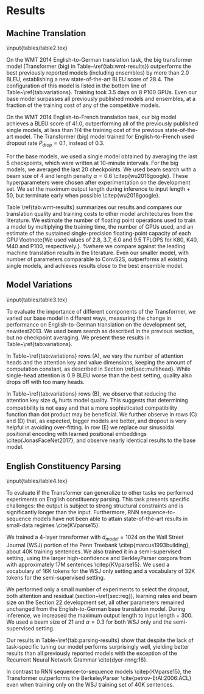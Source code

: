 # Results

## Machine Translation

\input{tables/table2.tex}

On the WMT 2014 English-to-German translation task, the big transformer model (Transformer (big) in Table~\ref{tab:wmt-results}) outperforms the best previously reported models (including ensembles) by more than $2.0$ BLEU, establishing a new state-of-the-art BLEU score of $28.4$.  The configuration of this model is listed in the bottom line of Table~\ref{tab:variations}.  Training took $3.5$ days on $8$ P100 GPUs.  Even our base model surpasses all previously published models and ensembles, at a fraction of the training cost of any of the competitive models.

On the WMT 2014 English-to-French translation task, our big model achieves a BLEU score of $41.0$, outperforming all of the previously published single models, at less than $1/4$ the training cost of the previous state-of-the-art model. The Transformer (big) model trained for English-to-French used dropout rate $P_{drop}=0.1$, instead of $0.3$.

For the base models, we used a single model obtained by averaging the last 5 checkpoints, which were written at 10-minute intervals.  For the big models, we averaged the last 20 checkpoints. We used beam search with a beam size of $4$ and length penalty $\alpha=0.6$ \citep{wu2016google}.  These hyperparameters were chosen after experimentation on the development set.  We set the maximum output length during inference to input length + $50$, but terminate early when possible \citep{wu2016google}.

Table \ref{tab:wmt-results} summarizes our results and compares our translation quality and training costs to other model architectures from the literature.  We estimate the number of floating point operations used to train a model by multiplying the training time, the number of GPUs used, and an estimate of the sustained single-precision floating-point capacity of each GPU \footnote{We used values of 2.8, 3.7, 6.0 and 9.5 TFLOPS for K80, K40, M40 and P100, respectively.}.
%where we compare against the leading machine translation results in the literature. Even our smaller model, with number of parameters comparable to ConvS2S, outperforms all existing single models, and achieves results close to the best ensemble model.

## Model Variations

\input{tables/table3.tex}

To evaluate the importance of different components of the Transformer, we varied our base model in different ways, measuring the change in performance on English-to-German translation on the development set, newstest2013. We used beam search as described in the previous section, but no checkpoint averaging.  We present these results in Table~\ref{tab:variations}.  

In Table~\ref{tab:variations} rows (A), we vary the number of attention heads and the attention key and value dimensions, keeping the amount of computation constant, as described in Section \ref{sec:multihead}. While single-head attention is 0.9 BLEU worse than the best setting, quality also drops off with too many heads.

In Table~\ref{tab:variations} rows (B), we observe that reducing the attention key size $d_k$ hurts model quality. This suggests that determining compatibility is not easy and that a more sophisticated compatibility function than dot product may be beneficial. We further observe in rows (C) and (D) that, as expected, bigger models are better, and dropout is very helpful in avoiding over-fitting.  In row (E) we replace our sinusoidal positional encoding with learned positional embeddings \citep{JonasFaceNet2017}, and observe nearly identical results to the base model.

## English Constituency Parsing

\input{tables/table4.tex}

To evaluate if the Transformer can generalize to other tasks we performed experiments on English constituency parsing. This task presents specific challenges: the output is subject to strong structural constraints and is significantly longer than the input.
Furthermore, RNN sequence-to-sequence models have not been able to attain state-of-the-art results in small-data regimes \cite{KVparse15}.

We trained a 4-layer transformer with $d_{model} = 1024$ on the Wall Street Journal (WSJ) portion of the Penn Treebank \citep{marcus1993building}, about 40K training sentences. We also trained it in a semi-supervised setting, using the larger high-confidence and BerkleyParser corpora from with approximately 17M sentences \citep{KVparse15}. We used a vocabulary of 16K tokens for the WSJ only setting and a vocabulary of 32K tokens for the semi-supervised setting.

We performed only a small number of experiments to select the dropout, both attention and residual (section~\ref{sec:reg}), learning rates and beam size on the Section 22 development set, all other parameters remained unchanged from the English-to-German base translation model. During inference, we increased the maximum output length to input length + $300$. We used a beam size of $21$ and $\alpha=0.3$ for both WSJ only and the semi-supervised setting.

Our results in Table~\ref{tab:parsing-results} show that despite the lack of task-specific tuning our model performs surprisingly well, yielding better results than all previously reported models with the exception of the Recurrent Neural Network Grammar \cite{dyer-rnng:16}.

In contrast to RNN sequence-to-sequence models \citep{KVparse15}, the Transformer outperforms the BerkeleyParser \cite{petrov-EtAl:2006:ACL} even when training only on the WSJ training set of 40K sentences.


